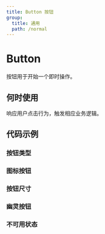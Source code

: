 ```yaml
---
title: Button 按钮
group:
  title: 通用
  path: /normal
---
```


# Button

按钮用于开始一个即时操作。

## 何时使用

响应用户点击行为，触发相应业务逻辑。

## 代码示例

### 按钮类型

<code src="./demo/type"></code>

### 图标按钮

<code src="./demo/icon"></code>

### 按钮尺寸

<code src="./demo/size"></code>

### 幽灵按钮

<code src="./demo/ghost"></code>

### 不可用状态

<code src="./demo/disabled"></code>

<API list='["type", "size", "ghost", "disabled"]'></API>
